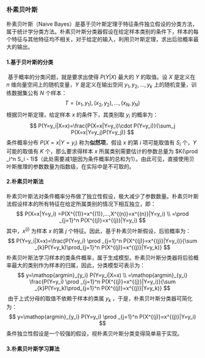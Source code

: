 ### 朴素贝叶斯

朴素贝叶斯（Naive Bayes）是基于贝叶斯定理于特征条件独立假设的分类方法，属于统计学分类方法。朴素贝叶斯分类器假设在给定样本类别的条件下，样本的每个特征与其他特征均不相关，对于给定的输入，利用贝叶斯定理，求出后验概率最大的输出。


#### 1.基于贝叶斯的分类

​	基于概率的分类问题，就是要求出使得 $P(Y|X)$ 最大的 $Y$ 的取值。设 $X$ 是定义在 $n$ 维向量空间上的随机变量，$Y$ 是定义在输出空间 ${y_1, y_2, ..., y_k}$ 上的随机变量，训练数据集公有 $N$ 个样本：
$$
T={(x_1,y_1),(x_2,y_2),...,(x_N,y_N)}
$$
根据贝叶斯定理，给定样本 $x$ 的条件下，其类别取 $y_i$ 的概率为：
$$
P(Y=y_i|X=x)=\frac{P(X=x|Y=y_i)\cdot P(Y=y_i)}{\sum_j P(X=x|Y=y_j)P(Y=y_j)}
$$
条件概率分布 $P(X=x|Y=y_i)$ 称为**似然项**，假设 $x$ 的第 $i$ 项可能取值有 $S_i$ 个，$Y$ 可能的取值有 $K$ 个，那么要求得样本 $x$ 所属类别需要估计的参数总量为 $K(\prod _i^n S_i - 1)$（此处需要减1是因为条件概率的总和为1）。由此可见，直接使用贝叶斯推理的参数数量为指数级，在实际中是不可取的。

#### 2.朴素贝叶斯法

​	朴素贝叶斯法对条件概率分布做了独立性假设，极大减少了参数数量。朴素贝叶斯法假设样本的所有特征在给定所属类别的情况下相互独立，即：
$$
P(X=x|Y=y_i) =P(X^{(1)}=x^{(1)},...,X^{(n)}=x^{(n)}|Y=y_i) \\
 =\prod _{j=1}^n P(X^{(j)}=x^{(j)}|Y=y_i)
$$
其中，$x^(j)$ 为样本 $x$ 的第 $j$ 个特征。因此，基于朴素贝叶斯假设，后验概率为：
$$
P(Y=y_i|X=x)=\frac{P(Y=y_i) \prod _{j=1}^n P(X^{(j)}=x^{(j)}|Y=y_i)}{\sum _{k}P(Y=y_k)\prod_{j=1}^n P(X^{(j)}=x^{(j)}|Y=y_k)}
$$
​	朴素贝叶斯法学习样本的类条件概率，属于生成模型。朴素贝叶斯分类器将后验概率最大的类别作为样本的归属，因此，分类模型可表示为：
$$
y=\mathop{argmin}_{y_i} P(Y=y_i|X=x) \\
=\mathop{argmin}_{y_i} \frac{P(Y=y_i) \prod _{j=1}^n P(X^{(j)}=x^{(j)}|Y=y_i)}{\sum _{k}P(Y=y_k)\prod_{j=1}^n P(X^{(j)}=x^{(j)}|Y=y_k)}
$$
​	由于上式分母的取值不依赖于样本的类属 $y_k$ ，于是，朴素贝叶斯分类器可简化为：
$$
y=\mathop{argmin}_{y_i} P(Y=y_i) \prod _{j=1}^n P(X^{(j)}=x^{(j)}|Y=y_i)
$$
​	条件独立性假设是一个较强的假设，视朴素贝叶斯分类变得简单易于实现。

#### 3.朴素贝叶斯学习算法

